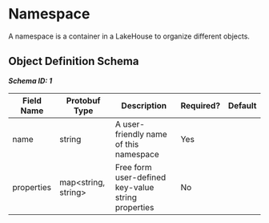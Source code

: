 # Namespace

A namespace is a container in a LakeHouse to organize different objects.

## Object Definition Schema

***Schema ID: 1***

| Field Name                    | Protobuf Type       | Description                                        | Required? | Default       |
|-------------------------------|---------------------|----------------------------------------------------|-----------|---------------|
| name                          | string              | A user-friendly name of this namespace             | Yes       |               |
| properties                    | map<string, string> | Free form user-defined key-value string properties | No        |               |




